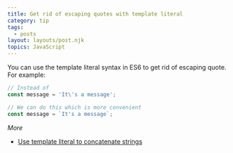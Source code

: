 ```yaml
---
title: Get rid of escaping quotes with template literal
category: tip
tags:
  - posts
layout: layouts/post.njk
topics: JavaScript
---
```


You can use the template literal syntax in ES6 to get rid of escaping quote. For example:

```js
// Instead of
const message = 'It\'s a message';

// We can do this which is more convenient
const message = `It's a message`;
```

_More_

* [Use template literal to concatenate strings](/use-template-literal-to-concatenate-strings.html)